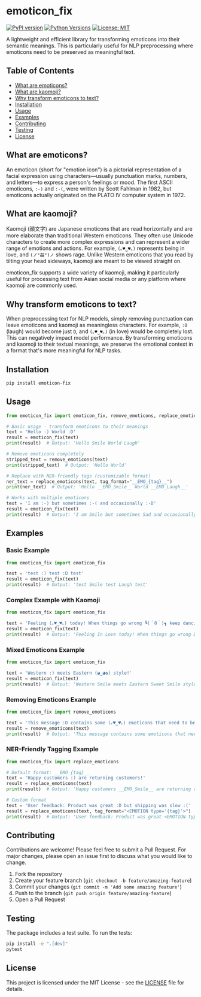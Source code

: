 # emoticon_fix

[![PyPI version](https://img.shields.io/pypi/v/emoticon-fix.svg)](https://pypi.org/project/emoticon-fix/)
[![Python Versions](https://img.shields.io/pypi/pyversions/emoticon-fix.svg)](https://pypi.org/project/emoticon-fix/)
[![License: MIT](https://img.shields.io/badge/License-MIT-yellow.svg)](https://opensource.org/licenses/MIT)

A lightweight and efficient library for transforming emoticons into their semantic meanings. This is particularly useful for NLP preprocessing where emoticons need to be preserved as meaningful text.

## Table of Contents

- [What are emoticons?](#what-are-emoticons)
- [What are kaomoji?](#what-are-kaomoji)
- [Why transform emoticons to text?](#why-transform-emoticons-to-text)
- [Installation](#installation)
- [Usage](#usage)
- [Examples](#examples)
- [Contributing](#contributing)
- [Testing](#testing)
- [License](#license)

## What are emoticons?

An emoticon (short for "emotion icon") is a pictorial representation of a facial expression using characters—usually punctuation marks, numbers, and letters—to express a person's feelings or mood. The first ASCII emoticons, `:-)` and `:-(`, were written by Scott Fahlman in 1982, but emoticons actually originated on the PLATO IV computer system in 1972.

## What are kaomoji?

Kaomoji (顔文字) are Japanese emoticons that are read horizontally and are more elaborate than traditional Western emoticons. They often use Unicode characters to create more complex expressions and can represent a wider range of emotions and actions. For example, `(｡♥‿♥｡)` represents being in love, and `(ノ°益°)ノ` shows rage. Unlike Western emoticons that you read by tilting your head sideways, kaomoji are meant to be viewed straight on.

emoticon_fix supports a wide variety of kaomoji, making it particularly useful for processing text from Asian social media or any platform where kaomoji are commonly used.

## Why transform emoticons to text?

When preprocessing text for NLP models, simply removing punctuation can leave emoticons and kaomoji as meaningless characters. For example, `:D` (laugh) would become just `D`, and `(｡♥‿♥｡)` (in love) would be completely lost. This can negatively impact model performance. By transforming emoticons and kaomoji to their textual meanings, we preserve the emotional context in a format that's more meaningful for NLP tasks.

## Installation

```bash
pip install emoticon-fix
```

## Usage

```python
from emoticon_fix import emoticon_fix, remove_emoticons, replace_emoticons

# Basic usage - transform emoticons to their meanings
text = 'Hello :) World :D'
result = emoticon_fix(text)
print(result)  # Output: 'Hello Smile World Laugh'

# Remove emoticons completely
stripped_text = remove_emoticons(text)
print(stripped_text)  # Output: 'Hello World'

# Replace with NER-friendly tags (customizable format)
ner_text = replace_emoticons(text, tag_format="__EMO_{tag}__")
print(ner_text)  # Output: 'Hello __EMO_Smile__ World __EMO_Laugh__'

# Works with multiple emoticons
text = 'I am :-) but sometimes :-( and occasionally :-D'
result = emoticon_fix(text)
print(result)  # Output: 'I am Smile but sometimes Sad and occasionally Laugh'
```

## Examples

### Basic Example
```python
from emoticon_fix import emoticon_fix

text = 'test :) test :D test'
result = emoticon_fix(text)
print(result)  # Output: 'test Smile test Laugh test'
```

### Complex Example with Kaomoji
```python
from emoticon_fix import emoticon_fix

text = 'Feeling (｡♥‿♥｡) today! When things go wrong ┗(＾0＾)┓ keep dancing!'
result = emoticon_fix(text)
print(result)  # Output: 'Feeling In Love today! When things go wrong Dancing Joy keep dancing!'
```

### Mixed Emoticons Example
```python
from emoticon_fix import emoticon_fix

text = 'Western :) meets Eastern (◕‿◕✿) style!'
result = emoticon_fix(text)
print(result)  # Output: 'Western Smile meets Eastern Sweet Smile style!'
```

### Removing Emoticons Example
```python
from emoticon_fix import remove_emoticons

text = 'This message :D contains some (｡♥‿♥｡) emoticons that need to be removed!'
result = remove_emoticons(text)
print(result)  # Output: 'This message contains some emoticons that need to be removed!'
```

### NER-Friendly Tagging Example
```python
from emoticon_fix import replace_emoticons

# Default format: __EMO_{tag}__
text = 'Happy customers :) are returning customers!'
result = replace_emoticons(text)
print(result)  # Output: 'Happy customers __EMO_Smile__ are returning customers!'

# Custom format
text = 'User feedback: Product was great :D but shipping was slow :('
result = replace_emoticons(text, tag_format="<EMOTION type='{tag}'>")
print(result)  # Output: 'User feedback: Product was great <EMOTION type='Laugh'> but shipping was slow <EMOTION type='Sad'>'
```

## Contributing

Contributions are welcome! Please feel free to submit a Pull Request. For major changes, please open an issue first to discuss what you would like to change.

1. Fork the repository
2. Create your feature branch (`git checkout -b feature/amazing-feature`)
3. Commit your changes (`git commit -m 'Add some amazing feature'`)
4. Push to the branch (`git push origin feature/amazing-feature`)
5. Open a Pull Request

## Testing

The package includes a test suite. To run the tests:

```bash
pip install -e ".[dev]"
pytest
```

## License

This project is licensed under the MIT License - see the [LICENSE](LICENSE) file for details.